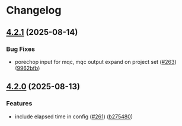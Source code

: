 # Changelog

## [4.2.1](https://github.com/maxplanck-ie/nanoporeReads_dataTransfer/compare/v4.2.0...v4.2.1) (2025-08-14)


### Bug Fixes

* porechop input for mqc, mqc output expand on project set ([#263](https://github.com/maxplanck-ie/nanoporeReads_dataTransfer/issues/263)) ([9962bfb](https://github.com/maxplanck-ie/nanoporeReads_dataTransfer/commit/9962bfbdb7a8893bd555d21396316a5d1f3682a0))

## [4.2.0](https://github.com/maxplanck-ie/nanoporeReads_dataTransfer/compare/v4.1.0...v4.2.0) (2025-08-13)


### Features

* include elapsed time in config ([#261](https://github.com/maxplanck-ie/nanoporeReads_dataTransfer/issues/261)) ([b275480](https://github.com/maxplanck-ie/nanoporeReads_dataTransfer/commit/b2754804fe353d7eaf4fcc3bb63231d3f9302a15))
